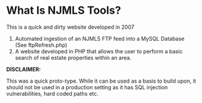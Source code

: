 # What Is NJMLS Tools?

This is a quick and dirty website developed in 2007

1) Automated ingestion of an NJMLS FTP feed into a MySQL Database (See ftpRefresh.php)
2) A website developed in PHP that allows the user to perform a basic search of real estate properties within an area. 

**DISCLAIMER:** 

This was a quick proto-type. While it can be used as a basis to build upon, it should not be used in a production setting as it has SQL injection vulnerabilities, hard coded paths etc. 
